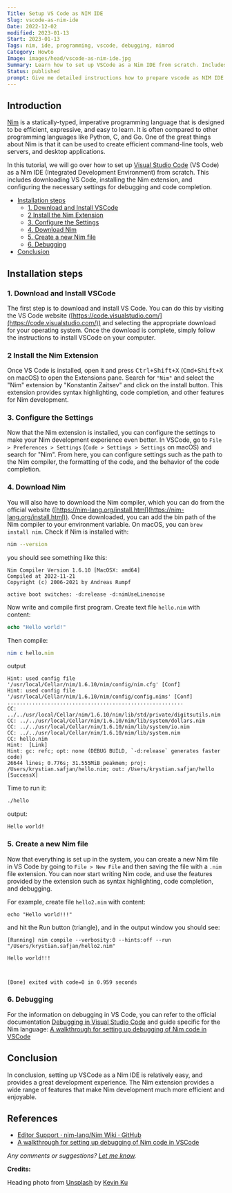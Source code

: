 ```yaml
---
Title: Setup VS Code as NIM IDE
Slug: vscode-as-nim-ide
Date: 2022-12-02
modified: 2023-01-13
Start: 2023-01-13
Tags: nim, ide, programming, vscode, debugging, nimrod
Category: Howto
Image: images/head/vscode-as-nim-ide.jpg
Summary: Learn how to set up VSCode as a Nim IDE from scratch. Includes instructions for downloading VSCode, installing the Nim extension, configuring settings, and debugging Nim code.
Status: published
prompt: Give me detailed instructions how to prepare vscode as NIM IDE starting from scratch (downloading vscode). Provide blog-post style answer with introduction and in the closing reference to related topics such as debugging in vscode and other. In the introduction - provide short info about the nim language.
---
```


## Introduction
[Nim](https://nim-lang.org/) is a statically-typed, imperative programming language that is designed to be efficient, expressive, and easy to learn. It is often compared to other programming languages like Python, C, and Go. One of the great things about Nim is that it can be used to create efficient command-line tools, web servers, and desktop applications.

In this tutorial, we will go over how to set up [Visual Studio Code](https://code.visualstudio.com/) (VS Code) as a Nim IDE (Integrated Development Environment) from scratch. This includes downloading VS Code, installing the Nim extension, and configuring the necessary settings for debugging and code completion.

<!-- MarkdownTOC autolink="true" autoanchor="true" -->

- [Installation steps](#installation-steps)
	- [1. Download and Install VSCode](#1-download-and-install-vscode)
	- [2 Install the Nim Extension](#2-install-the-nim-extension)
	- [3. Configure the Settings](#3-configure-the-settings)
	- [4. Download Nim](#4-download-nim)
	- [5. Create a new Nim file](#5-create-a-new-nim-file)
	- [6. Debugging](#6-debugging)
- [Conclusion](#conclusion)

<!-- /MarkdownTOC -->

<a id="installation-steps"></a>
## Installation steps
<a id="1-download-and-install-vscode"></a>
### 1. Download and Install VSCode
The first step is to download and install VS Code. You can do this by visiting the VS Code website ([https://code.visualstudio.com/](https://code.visualstudio.com/)) and selecting the appropriate download for your operating system. Once the download is complete, simply follow the instructions to install VSCode on your computer.

<a id="2-install-the-nim-extension"></a>
### 2 Install the Nim Extension
Once VS Code is installed, open it and press <kbd>Ctrl+Shift+X</kbd> (<kbd>Cmd+Shift+X</kbd> on macOS) to open the Extensions pane. Search for `"Nim"` and select the "Nim" extension by "Konstantin Zaitsev" and click on the install button. This extension provides syntax highlighting, code completion, and other features for Nim development.

<a id="3-configure-the-settings"></a>
### 3. Configure the Settings
Now that the Nim extension is installed, you can configure the settings to make your Nim development experience even better. In VSCode, go to `File > Preferences > Settings` (`Code > Settings > Settings` on macOS) and search for "Nim". From here, you can configure settings such as the path to the Nim compiler, the formatting of the code, and the behavior of the code completion.

<a id="4-download-nim"></a>
### 4. Download Nim
You will also have to download the Nim compiler, which you can do from the official website ([https://nim-lang.org/install.html](https://nim-lang.org/install.html)). Once downloaded, you can add the bin path of the Nim compiler to your environment variable. On macOS, you can `brew install nim`. 
Check if Nim is installed with:
```sh
nim --version
```

you should see something like this:

```
Nim Compiler Version 1.6.10 [MacOSX: amd64]
Compiled at 2022-11-21
Copyright (c) 2006-2021 by Andreas Rumpf

active boot switches: -d:release -d:nimUseLinenoise
```

Now write and compile first program. Create text file `hello.nim` with content:
```nim
echo "Hello world!"
```

Then compile:
```nim
nim c hello.nim
```

output
```
Hint: used config file '/usr/local/Cellar/nim/1.6.10/nim/config/nim.cfg' [Conf]
Hint: used config file '/usr/local/Cellar/nim/1.6.10/nim/config/config.nims' [Conf]
.........................................................
CC: ../../usr/local/Cellar/nim/1.6.10/nim/lib/std/private/digitsutils.nim
CC: ../../usr/local/Cellar/nim/1.6.10/nim/lib/system/dollars.nim
CC: ../../usr/local/Cellar/nim/1.6.10/nim/lib/system/io.nim
CC: ../../usr/local/Cellar/nim/1.6.10/nim/lib/system.nim
CC: hello.nim
Hint:  [Link]
Hint: gc: refc; opt: none (DEBUG BUILD, `-d:release` generates faster code)
26644 lines; 0.776s; 31.555MiB peakmem; proj: /Users/krystian.safjan/hello.nim; out: /Users/krystian.safjan/hello [SuccessX]
```

Time to run it:
```sh
./hello
```
output:
```
Hello world!
```

<a id="5-create-a-new-nim-file"></a>
### 5. Create a new Nim file
Now that everything is set up in the system, you can create a new Nim file in VS Code by going to `File > New File` and then saving the file with a `.nim` file extension. You can now start writing Nim code, and use the features provided by the extension such as syntax highlighting, code completion, and debugging.

For example, create file `hello2.nim` with content:
```
echo "Hello world!!!"
```

and hit the Run button (triangle), and in the output window you should see:
```
[Running] nim compile --verbosity:0 --hints:off --run "/Users/krystian.safjan/hello2.nim"

Hello world!!!

  

[Done] exited with code=0 in 0.959 seconds
```


<a id="6-debugging"></a>
### 6. Debugging
For the information on debugging in VS Code, you can refer to the official documentation [Debugging in Visual Studio Code](https://code.visualstudio.com/docs/editor/debugging) and guide specific for the Nim language: [A walkthrough for setting up debugging of Nim code in VSCode](https://github.com/jasonprogrammer/nim-debug-example)

<a id="conclusion"></a>
## Conclusion
In conclusion, setting up VSCode as a Nim IDE is relatively easy, and provides a great development experience. The Nim extension provides a wide range of features that make Nim development much more efficient and enjoyable. 


## References
- [Editor Support · nim-lang/Nim Wiki · GitHub](https://github.com/nim-lang/Nim/wiki/Editor-Support)
- [A walkthrough for setting up debugging of Nim code in VSCode](https://github.com/jasonprogrammer/nim-debug-example)

*Any comments or suggestions? [Let me know](mailto:ksafjan@gmail.com?subject=Blog+post).*

**Credits:**

Heading photo from [Unsplash](https://unsplash.com/photos/w7ZyuGYNpRQ) by [Kevin Ku](https://unsplash.com/@ikukevk)
